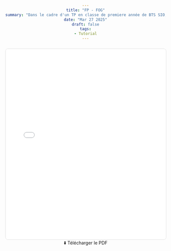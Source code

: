 ```yaml
---
title: "FP - FOG"
summary: "Dans le cadre d'un TP en classe de premiere année de BTS SIO, j'ai pu réaliser cette fiche de procédure sur le fonctionnement et la configuration de FOG."
date: "Mar 27 2025"
draft: false
tags:
- Tutorial
---
```


<html>
<head>
    <style>
        body {
            margin: 0;
            padding: 20px;
            text-align: center;
        }
        .preview-container {
            width: 100%;
            max-width: 1200px;
            margin: 0 auto;
        }
        embed {
            border: 1px solid #ddd;
            border-radius: 8px;
            margin-top: 10px;
            width: 100%;
            height: 600px;
        }
        a {
            display: inline-block;
            text-decoration: none;
            border-radius: 5px;
            transition: background 0.3s;
        }
    </style>
</head>
<body>
    <main>
        <div class="preview-container">
            <embed src="public/FP/SNIPE-IT-FP.pdf" type="application/pdf" />
        </div>
        <section>
            <a href="" download>⬇️ Télécharger le PDF</a>
        </section>
    </main>
</body>
</html>